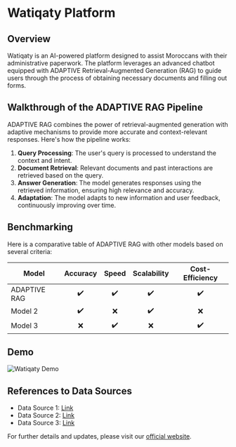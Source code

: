 # Watiqaty Platform

## Overview

Watiqaty is an AI-powered platform designed to assist Moroccans with their administrative paperwork. The platform leverages an advanced chatbot equipped with ADAPTIVE Retrieval-Augmented Generation (RAG) to guide users through the process of obtaining necessary documents and filling out forms.

## Walkthrough of the ADAPTIVE RAG Pipeline

ADAPTIVE RAG combines the power of retrieval-augmented generation with adaptive mechanisms to provide more accurate and context-relevant responses. Here's how the pipeline works:
1. **Query Processing**: The user's query is processed to understand the context and intent.
2. **Document Retrieval**: Relevant documents and past interactions are retrieved based on the query.
3. **Answer Generation**: The model generates responses using the retrieved information, ensuring high relevance and accuracy.
4. **Adaptation**: The model adapts to new information and user feedback, continuously improving over time.

## Benchmarking

Here is a comparative table of ADAPTIVE RAG with other models based on several criteria:

| Model          | Accuracy | Speed | Scalability | Cost-Efficiency |
|----------------|:--------:|:-----:|:-----------:|:---------------:|
| ADAPTIVE RAG   |    ✔️    |   ✔️   |      ✔️     |       ✔️       |
| Model 2        |    ✔️    |   ❌   |      ✔️     |       ❌       |
| Model 3        |    ❌    |   ✔️   |      ❌     |       ✔️       |

## Demo

![Watiqaty Demo](link-to-your-gif.gif)

## References to Data Sources

- Data Source 1: [Link](https://example.com)
- Data Source 2: [Link](https://example.com)
- Data Source 3: [Link](https://example.com)

For further details and updates, please visit our [official website](https://watiqaty.com).
